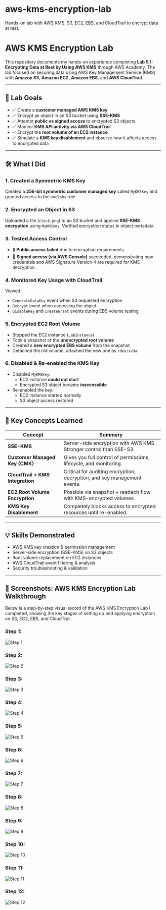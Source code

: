 # aws-kms-encryption-lab
Hands-on lab with AWS KMS, S3, EC2, EBS, and CloudTrail to encrypt data at rest.

# AWS KMS Encryption Lab

This repository documents my hands-on experience completing **Lab 5.1: Encrypting Data at Rest by Using AWS KMS** through AWS Academy. The lab focused on securing data using AWS Key Management Service (KMS) with **Amazon S3**, **Amazon EC2**, **Amazon EBS**, and **AWS CloudTrail**.

---

## 🔐 Lab Goals

- ✅ Create a **customer managed AWS KMS key**
- ✅ Encrypt an object in an S3 bucket using **SSE-KMS**
- ✅ Attempt **public vs signed access** to encrypted S3 objects
- ✅ Monitor **KMS API activity via AWS CloudTrail**
- ✅ Encrypt the **root volume of an EC2 instance**
- ✅ Simulate a **KMS key disablement** and observe how it affects access to encrypted data

---

## 🛠️ What I Did

### 1. Created a Symmetric KMS Key
Created a **256-bit symmetric customer managed key** called `MyKMSKey` and granted access to the `voclabs` role.

### 2. Encrypted an Object in S3
Uploaded a file (`clock.png`) to an S3 bucket and applied **SSE-KMS encryption** using `MyKMSKey`. Verified encryption status in object metadata.

### 3. Tested Access Control
- 🔒 **Public access failed** due to encryption requirements.
- 🔐 **Signed access (via AWS Console)** succeeded, demonstrating how credentials and AWS Signature Version 4 are required for KMS decryption.

### 4. Monitored Key Usage with CloudTrail
Viewed:
- `GenerateDataKey` event when S3 requested encryption
- `Decrypt` event when accessing the object
- `DisableKey` and `CreateGrant` events during EBS volume testing

### 5. Encrypted EC2 Root Volume
- Stopped the EC2 instance (`LabInstance`)
- Took a snapshot of the **unencrypted root volume**
- Created a **new encrypted EBS volume** from the snapshot
- Detached the old volume, attached the new one as `/dev/xvda`

### 6. Disabled & Re-enabled the KMS Key
- Disabled `MyKMSKey`:
  - EC2 instance **could not start**
  - Encrypted S3 object became **inaccessible**
- Re-enabled the key:
  - EC2 instance started normally
  - S3 object access restored

---

## 📘 Key Concepts Learned

| Concept                          | Summary                                                                 |
|----------------------------------|-------------------------------------------------------------------------|
| **SSE-KMS**                      | Server-side encryption with AWS KMS. Stronger control than SSE-S3.     |
| **Customer Managed Key (CMK)**   | Gives you full control of permissions, lifecycle, and monitoring.       |
| **CloudTrail + KMS Integration** | Critical for auditing encryption, decryption, and key management events.|
| **EC2 Root Volume Encryption**   | Possible via snapshot + reattach flow with KMS-encrypted volumes.       |
| **KMS Key Disablement**          | Completely blocks access to encrypted resources until re-enabled.       |

---

## 💡 Skills Demonstrated

- AWS KMS key creation & permission management
- Server-side encryption (SSE-KMS) on S3 objects
- Root volume replacement on EC2 instances
- AWS CloudTrail event filtering & analysis
- Security troubleshooting & validation

---

## 📸 Screenshots: AWS KMS Encryption Lab Walkthrough

Below is a step-by-step visual record of the AWS KMS Encryption Lab I completed, showing the key stages of setting up and applying encryption on S3, EC2, EBS, and CloudTrail.

### Step 1: 
![Step 1](screenshots/Lab%20Pic%20(1).png)

### Step 2:
![Step 2](screenshots/Lab%20Pic%20(2).png)

### Step 3: 
![Step 3](screenshots/Lab%20Pic%20(3).png)

### Step 4:
![Step 4](screenshots/Lab%20Pic%20(4).png)

### Step 5:
![Step 5](screenshots/Lab%20Pic%20(5).png)

### Step 6: 
![Step 6](screenshots/Lab%20Pic%20(6).png)

### Step 7:
![Step 7](screenshots/Lab%20Pic%20(7).png)

### Step 8:
![Step 8](screenshots/Lab%20Pic%20(8).png)

### Step 9:
![Step 9](screenshots/Lab%20Pic%20(9).png)

### Step 10:
![Step 10](screenshots/Lab%20Pic%20(10).png)

### Step 11:
![Step 11](screenshots/Lab%20Pic%20(11).png)

### Step 12:
![Step 12](screenshots/Lab%20Pic%20(12).png)
